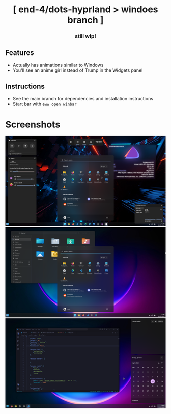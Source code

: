 <div align="center">
    <h1>[ end-4/dots-hyprland > windoes branch ]</h1>
    <h3> still wip! </h3>
</div>

## Features
 - Actually has animations similar to Windows
 - You'll see an anime girl instead of Trump in the Widgets panel
## Instructions
 - See the main branch for dependencies and installation instructions
 - Start bar with `eww open winbar`

 # Screenshots
 ![dots-hyprland](./screenshot3.png)
 ![dots-hyprland](./screenshot4.png)
 ![dots-hyprland](./screenshot.png)
